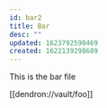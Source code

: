 ```yaml
---
id: bar2
title: Bar
desc: ""
updated: 1623792590469
created: 1622139298689
---
```


This is the bar file

[[dendron://vault/foo]]